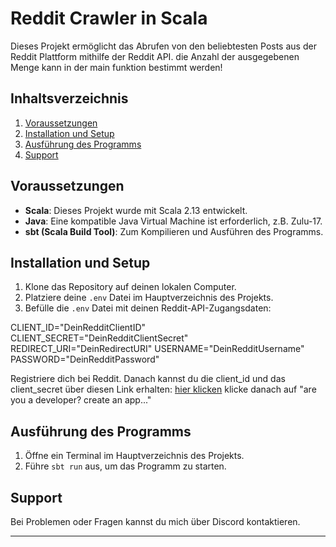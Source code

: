 # Reddit Crawler in Scala

Dieses Projekt ermöglicht das Abrufen von den beliebtesten Posts aus der Reddit Plattform mithilfe der Reddit API.
die Anzahl der ausgegebenen Menge kann in der main funktion bestimmt werden!

## Inhaltsverzeichnis

1. [Voraussetzungen](#voraussetzungen)
2. [Installation und Setup](#installation-und-setup)
3. [Ausführung des Programms](#ausführung-des-programms)
4. [Support](#support)

## Voraussetzungen

- **Scala**: Dieses Projekt wurde mit Scala 2.13 entwickelt.
- **Java**: Eine kompatible Java Virtual Machine ist erforderlich, z.B. Zulu-17.
- **sbt (Scala Build Tool)**: Zum Kompilieren und Ausführen des Programms.

## Installation und Setup

1. Klone das Repository auf deinen lokalen Computer.
2. Platziere deine `.env` Datei im Hauptverzeichnis des Projekts.
3. Befülle die `.env` Datei mit deinen Reddit-API-Zugangsdaten:

CLIENT_ID="DeinRedditClientID"
CLIENT_SECRET="DeinRedditClientSecret"
REDIRECT_URI="DeinRedirectURI"
USERNAME="DeinRedditUsername"
PASSWORD="DeinRedditPassword"

Registriere dich bei Reddit. Danach kannst du 
die client_id und das client_secret über diesen Link erhalten: 
[hier klicken](https://www.reddit.com/prefs/apps)
klicke danach auf "are you a developer? create an app..."


## Ausführung des Programms

1. Öffne ein Terminal im Hauptverzeichnis des Projekts.
2. Führe `sbt run` aus, um das Programm zu starten.

## Support

Bei Problemen oder Fragen kannst du mich über Discord kontaktieren.

---

